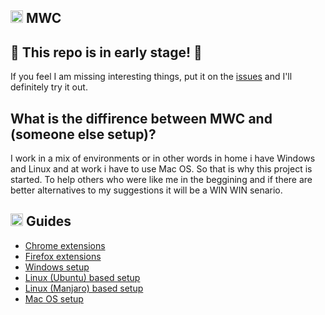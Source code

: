 ## <img src="https://cdn.rawgit.com/MrGKanev/MWC/master/img/icons/computer.svg" height="20"> MWC
## :construction: This repo is in early stage! :construction:
If you feel I am missing interesting things, put it on the [issues](https://github.com/mrgkanev/mwc/issues) and I'll definitely try it out.
## What is the diffirence between MWC and (someone else setup)?
I work in a mix of environments or in other words in home i have Windows and Linux and at work i have to use Mac OS. So that is why this project is started. To help others who were like me in the beggining and if there are better alternatives to my suggestions it will be a WIN WIN senario. 
## <img src="https://cdn.rawgit.com/MrGKanev/MWC/master/img/icons/face.svg" height="20"> Guides
- [Chrome extensions](/chrome-extensions.md)
- [Firefox extensions](/firefox-extensions.md)
- [Windows setup](windows/readme.md)
- [Linux (Ubuntu) based setup](linux/readme.md)
- [Linux (Manjaro) based setup](linux/readme.md) 
- [Mac OS setup](mac/readme.md)
